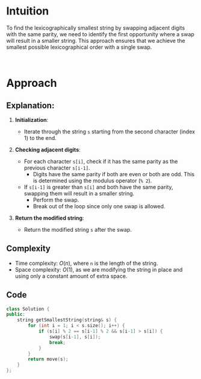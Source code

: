 # Intuition

To find the lexicographically smallest string by swapping adjacent digits with the same parity, we need to identify the first opportunity where a swap will result in a smaller string. This approach ensures that we achieve the smallest possible lexicographical order with a single swap.

<p>&nbsp;</p>

# Approach

## Explanation:

1. **Initialization**:
   - Iterate through the string `s` starting from the second character (index 1) to the end.

2. **Checking adjacent digits**:
   - For each character `s[i]`, check if it has the same parity as the previous character `s[i-1]`.
     - Digits have the same parity if both are even or both are odd. This is determined using the modulus operator (`% 2`).
   - If `s[i-1]` is greater than `s[i]` and both have the same parity, swapping them will result in a smaller string.
     - Perform the swap.
     - Break out of the loop since only one swap is allowed.

3. **Return the modified string**:
   - Return the modified string `s` after the swap.

## Complexity
- Time complexity: $O(n)$, where `n` is the length of the string.
- Space complexity: $O(1)$, as we are modifying the string in place and using only a constant amount of extra space.

## Code 
```cpp
class Solution {
public:
    string getSmallestString(string& s) {
        for (int i = 1; i < s.size(); i++) {
            if (s[i] % 2 == s[i-1] % 2 && s[i-1] > s[i]) {
                swap(s[i-1], s[i]);
                break;
            }
        }
        return move(s);
    }
};
```